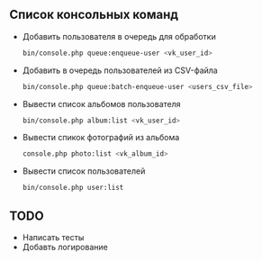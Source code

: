 

## Список консольных команд

* Добавить пользователя в очередь для обработки
  ```bash
  bin/console.php queue:enqueue-user <vk_user_id>
  ```

* Добавить в очередь пользователей из CSV-файла
  ```bash
  bin/console.php queue:batch-enqueue-user <users_csv_file>
  ```

* Вывести список альбомов пользователя
  ```bash
  bin/console.php album:list <vk_user_id>
  ```

* Вывести спикок фотографий из альбома
  ```bash
  console.php photo:list <vk_album_id>
  ```

* Вывести список пользователей
  ```bash
  bin/console.php user:list
  ```

## TODO
* Написать тесты
* Добавть логирование